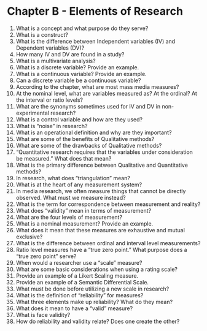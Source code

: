 # Chapter B - Elements of Research
1.	What is a concept and what purpose do they serve?
2.	What is a construct?
3.	What is the difference between Independent variables (IV) and Dependent variables (DV)?
4.	How many IV and DV are found in a study?
5.	What is a multivariate analysis?
6.	What is a discrete variable? Provide an example.
7.	What is a continuous variable? Provide an example.
8.	Can a discrete variable be a continuous variable? 
9.	According to the chapter, what are most mass media measures?
10.	At the nominal level, what are variables measured as? At the ordinal? At the interval or ratio levels?
11.	What are the synonyms sometimes used for IV and DV in non-experimental research?
12.	What is a control variable and how are they used?
13.	What is “noise” in research?
14.	What is an operational definition and why are they important?
15.	What are some of the benefits of Qualitative methods?
16.	What are some of the drawbacks of Qualitative methods?
17.	“Quantitative research requires that the variables under consideration be measured.” What does that mean?
18.	What is the primary difference between Qualitative and Quantitative methods?
19.	In research, what does “triangulation” mean?
20.	What is at the heart of any measurement system?
21.	In media research, we often measure things that cannot be directly observed. What must we measure instead? 
22.	What is the term for correspondence between measurement and reality?
23.	What does “validity” mean in terms of measurement?
24.	What are the four levels of measurement?
25.	What is a nominal measurement? Provide an example. 
26.	What does it mean that these measures are exhaustive and mutual exclusive?
27.	What is the difference between ordinal and interval level measurements?
28.	Ratio level measures have a “true zero point.” What purpose does a “true zero point” serve?
29.	When would a researcher use a “scale” measure?
30.	What are some basic considerations when using a rating scale?
31.	Provide an example of a Likert Scaling measure.
32.	Provide an example of a Semantic Differential Scale.
33.	What must be done before utilizing a new scale in research?
34.	What is the definition of “reliability” for measures?
35.	What three elements make up reliability? What do they mean?
36.	What does it mean to have a “valid” measure?
37.	What is face validity?
38.	How do reliability and validity relate? Does one create the other?
